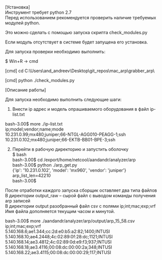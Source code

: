 [Установка]  
Инструмент требует python 2.7  
Перед использованием рекомендуется проверить наличие требуемых модулей python.

Это можно сделать с помощью запуска скрипта check_modules.py

Если модуль отсутствует в системе будет запущена его установка.

Для запуска проверки необходимо выполнить:

$ Win+R -> cmd

[cmd] cd C:\Users\and_andreev\Desktop\git_repos\mac_arp\grabber_arp\

[cmd] python ./check_modules.py


[Описание работы]

Для запуска необходимо выполнить следующие шаги:  

1) Внести ip адрес и модель опрашиваемого оборудования в файл ip-list.txt  

bash-3.00$ more ./ip-list.txt  
ip;model;vendor;name;mode  
10.231.0.99;mx480;juniper;66-NTGL-AGG010-PEAGG-1;ssh  
10.231.0.102;mx480;juniper;66-EKTB-BB01-BPE-3;ssh  

2) Перейти в рабочую директорию и запустить оболочку  
$ bash  
bash-3.00$ cd /export/home/netcool/aandandr/analyzer/arp  
bash-3.00$ python ./arp_get.py  
{'ip': '10.231.0.102', 'model': 'mx960', 'vendor': 'juniper'}  
arp_list_len=42210  
bash-3.00$  

После отработки каждого запуска сборщик оставляет два типа файлов  
В директории output_raw – сырой файл с выводом команды получения arp записей  
В директории output разобранный файл csv с полями ip;int;mac;exp;vrf  
Имя файла дополняется текущим часом и минутой.  

bash-3.00$ more ./aandandr/analyzer/arp/output/arp_15_58.csv   
ip;int;mac;exp;vrf  
5.140.168.6;ae1.344;cc:2d:e0:b5:a2:82;1400;INTUSI  
5.140.168.10;ae4.2448;4c:02:89:0f:28:dc;1121;INTUSI  
5.140.168.14;ae3.4812;4c:02:89:0d:e9:f3;937;INTUSI  
5.140.168.18;ae3.4116;00:08:dc:00:00:2a;348;INTUSI  
5.140.168.22;ae3.4115;00:08:dc:00:00:29;117;INTUSI  

